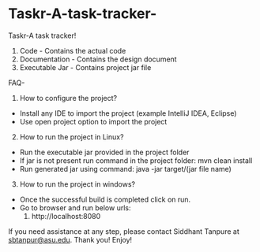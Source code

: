 # Taskr-A-task-tracker-
Taskr-A task tracker!

1) Code - Contains the actual code 
2) Documentation - Contains the design document 
3) Executable Jar - Contains project jar file 

FAQ-
1) How to configure the project?
- Install any IDE to import the project (example IntelliJ IDEA, Eclipse)
- Use open project option to import the project

2) How to run the project in Linux?
- Run the executable jar provided in the project folder
- If jar is not present run command in the project folder: mvn clean install
- Run generated jar using command: java -jar target/(jar file name)
	

3) How to run the project in windows?
- Once the successful build is completed click on run.
- Go to browser and run below urls:
	1) http://localhost:8080
	
	
If you need assistance at any step, please contact Siddhant Tanpure at sbtanpur@asu.edu.
Thank you! Enjoy!

